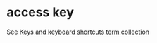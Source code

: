 # access key

See [Keys and keyboard shortcuts term collection](/style-guide/a-z-word-list-term-collections/term-collections/keys-keyboard-shortcuts)
